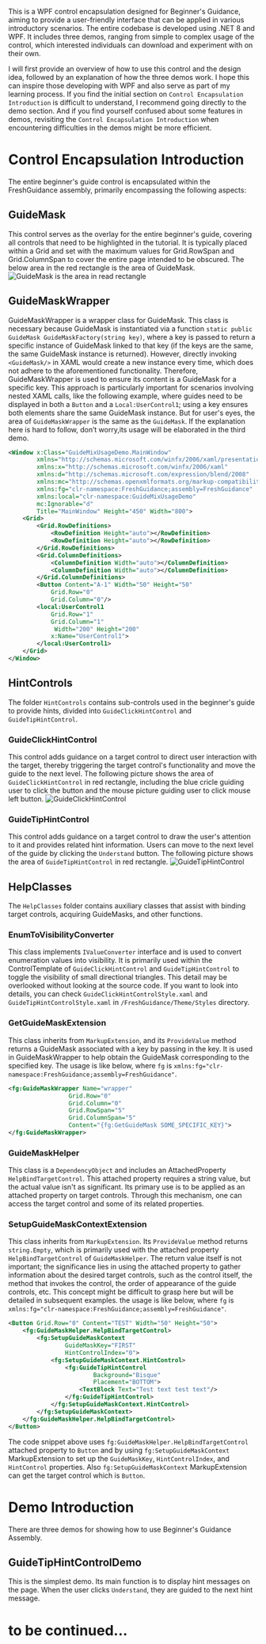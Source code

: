 This is a WPF control encapsulation designed for Beginner's Guidance, aiming to provide a user-friendly interface that can be applied in various introductory scenarios. The entire codebase is developed using .NET 8 and WPF. It includes three demos, ranging from simple to complex usage of the control, which interested individuals can download and experiment with on their own.

I will first provide an overview of how to use this control and the design idea, followed by an explanation of how the three demos work. I hope this can inspire those developing with WPF and also serve as part of my learning process. If you find the initial section on `Control Encapsulation Introduction` is difficult to understand, I recommend going directly to the demo section. And if you find yourself confused about some features in demos, revisiting the `Control Encapsulation Introduction` when encountering difficulties in the demos might be more efficient.

# Control Encapsulation Introduction
The entire beginner's guide control is encapsulated within the FreshGuidance assembly, primarily encompassing the following aspects:
## GuideMask
This control serves as the overlay for the entire beginner's guide, covering all controls that need to be highlighted in the tutorial. It is typically placed within a Grid and set with the maximum values for Grid.RowSpan and Grid.ColumnSpan to cover the entire page intended to be obscured. The below area in the red rectangle is the area of GuideMask.
![GuideMask is the area in read rectangle](LocalImages/GuideMask.jpg)
## GuideMaskWrapper
GuideMaskWrapper is a wrapper class for GuideMask. This class is necessary because GuideMask is instantiated via a function `static public GuideMask GuideMaskFactory(string key)`, where a key is passed to return a specific instance of GuideMask linked to that key (if the keys are the same, the same GuideMask instance is returned). However, directly invoking `<GuideMask/>` in XAML would create a new instance every time, which does not adhere to the aforementioned functionality. Therefore, GuideMaskWrapper is used to ensure its content is a GuideMask for a specific key. This approach is particularly important for scenarios involving nested XAML calls, like the following example, where guides need to be displayed in both a `Button` and a `Local:UserControl1`; using a key ensures both elements share the same GuideMask instance. But for user's eyes, the area of `GuideMaskWrapper` is the same as the `GuideMask`. If the explanation here is hard to follow, don’t worry,its usage will be elaborated in the third demo.
``` xml
<Window x:Class="GuideMixUsageDemo.MainWindow"
        xmlns="http://schemas.microsoft.com/winfx/2006/xaml/presentation"
        xmlns:x="http://schemas.microsoft.com/winfx/2006/xaml"
        xmlns:d="http://schemas.microsoft.com/expression/blend/2008"
        xmlns:mc="http://schemas.openxmlformats.org/markup-compatibility/2006"
        xmlns:fg="clr-namespace:FreshGuidance;assembly=FreshGuidance"
        xmlns:local="clr-namespace:GuideMixUsageDemo"
        mc:Ignorable="d"
        Title="MainWindow" Height="450" Width="800">
    <Grid>
        <Grid.RowDefinitions>
            <RowDefinition Height="auto"></RowDefinition>
            <RowDefinition Height="auto"></RowDefinition>
        </Grid.RowDefinitions>
        <Grid.ColumnDefinitions>
            <ColumnDefinition Width="auto"></ColumnDefinition>
            <ColumnDefinition Width="auto"></ColumnDefinition>
        </Grid.ColumnDefinitions>
        <Button Content="A-1" Width="50" Height="50" 
            Grid.Row="0"
            Grid.Column="0"/>
        <local:UserControl1 
            Grid.Row="1" 
            Grid.Column="1" 
             Width="200" Height="200" 
            x:Name="UserControl1">
        </local:UserControl1>
    </Grid>
</Window>
```

## HintControls
The folder `HintControls` contains sub-controls used in the beginner's guide to provide hints, divided into `GuideClickHintControl` and `GuideTipHintControl`.

### GuideClickHintControl
This control adds guidance on a target control to direct user interaction with the target, thereby triggering the target control's functionality and move the guide to the next level. The following picture shows the area of `GuideClickHintControl` in red rectangle, including the blue cricle guiding user to click the button and the mouse picture guiding user to click mouse left button.
![GuideClickHintControl](/LocalImages/GuideClickHintControl.jpg)

### GuideTipHintControl
This control adds guidance on a target control to draw the user's attention to it and provides related hint information. Users can move to the next level of the guide by clicking the `Understand` button. The following picture shows the area of `GuideTipHintControl` in red rectangle.
![GuideTipHintControl](/LocalImages/GuideTipHintControl.jpg)

## HelpClasses
The `HelpClasses` folder contains auxiliary classes that assist with binding target controls, acquiring GuideMasks, and other functions.

### EnumToVisibilityConverter
This class implements `IValueConverter` interface and is used to convert enumeration values into visibility. It is primarily used within the ControlTemplate of `GuideClickHintControl` and `GuideTipHintControl` to toggle the visibility of small directional triangles. This detail may be overlooked without looking at the source code. If you want to look into details, you can check `GuideClickHintControlStyle.xaml` and `GuideTipHintControlStyle.xaml` in `/FreshGuidance/Theme/Styles` directory.

### GetGuideMaskExtension
This class inherits from `MarkupExtension`, and its `ProvideValue` method returns a GuideMask associated with a key by passing in the key. It is used in GuideMaskWrapper to help obtain the GuideMask corresponding to the specified key. The usage is like below, where `fg` is `xmlns:fg="clr-namespace:FreshGuidance;assembly=FreshGuidance"`.
```xml
<fg:GuideMaskWrapper Name="wrapper"
                 Grid.Row="0"
                 Grid.Column="0"
                 Grid.RowSpan="5"
                 Grid.ColumnSpan="5"
                 Content="{fg:GetGuideMask SOME_SPECIFIC_KEY}">
</fg:GuideMaskWrapper>
```

### GuideMaskHelper
This class is a `DependencyObject` and includes an AttachedProperty `HelpBindTargetControl`. This attached property requires a string value, but the actual value isn't as significant. Its primary use is to be applied as an attached property on target controls. Through this mechanism, one can access the target control and some of its related properties.

### SetupGuideMaskContextExtension
This class inherits from `MarkupExtension`. Its `ProvideValue` method returns `string.Empty`, which is primarily used with the attached property `HelpBindTargetControl` of `GuideMaskHelper`. The return value itself is not important; the significance lies in using the attached property to gather information about the desired target controls, such as the control itself, the method that invokes the control, the order of appearance of the guide controls, etc. This concept might be difficult to grasp here but will be detailed in subsequent examples. the usage is like below, where `fg` is `xmlns:fg="clr-namespace:FreshGuidance;assembly=FreshGuidance"`.
```xml
<Button Grid.Row="0" Content="TEST" Width="50" Height="50">
    <fg:GuideMaskHelper.HelpBindTargetControl>
        <fg:SetupGuideMaskContext
                GuideMaskKey="FIRST"                     
                HintControlIndex="0">
            <fg:SetupGuideMaskContext.HintControl>
                <fg:GuideTipHintControl 
                        Background="Bisque"
                        Placement="BOTTOM">
                    <TextBlock Text="Test text test text"/>
                </fg:GuideTipHintControl>
            </fg:SetupGuideMaskContext.HintControl>
        </fg:SetupGuideMaskContext>
    </fg:GuideMaskHelper.HelpBindTargetControl>
</Button>
```
The code snippet above uses `fg:GuideMaskHelper.HelpBindTargetControl` attached property to `Button` and by using `fg:SetupGuideMaskContext` MarkupExtension to set up the `GuideMaskKey`, `HintControlIndex`, and `HintControl` properties. Also `fg:SetupGuideMaskContext` MarkupExtension can get the target control which is `Button`.

# Demo Introduction
There are three demos for showing how to use Beginner's Guidance Assembly.
## GuideTipHintControlDemo
This is the simplest demo. Its main function is to display hint messages on the page. When the user clicks `Understand`, they are guided to the next hint message.

# to be continued...